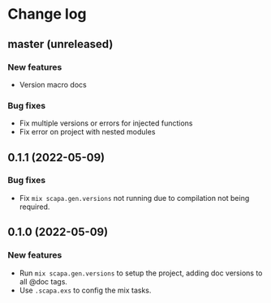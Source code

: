 # Change log
## master (unreleased)

### New features
- Version macro docs

### Bug fixes
- Fix multiple versions or errors for injected functions
- Fix error on project with nested modules

## 0.1.1 (2022-05-09)

### Bug fixes
- Fix `mix scapa.gen.versions` not running due to compilation not being required.

## 0.1.0 (2022-05-09)

### New features

- Run `mix scapa.gen.versions` to setup the project, adding doc versions to all @doc tags.
- Use `.scapa.exs` to config the mix tasks.
